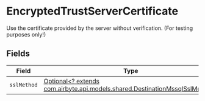 # EncryptedTrustServerCertificate

Use the certificate provided by the server without verification. (For testing purposes only!)


## Fields

| Field                                                                                                                           | Type                                                                                                                            | Required                                                                                                                        | Description                                                                                                                     |
| ------------------------------------------------------------------------------------------------------------------------------- | ------------------------------------------------------------------------------------------------------------------------------- | ------------------------------------------------------------------------------------------------------------------------------- | ------------------------------------------------------------------------------------------------------------------------------- |
| `sslMethod`                                                                                                                     | [Optional<? extends com.airbyte.api.models.shared.DestinationMssqlSslMethod>](../../models/shared/DestinationMssqlSslMethod.md) | :heavy_minus_sign:                                                                                                              | N/A                                                                                                                             |